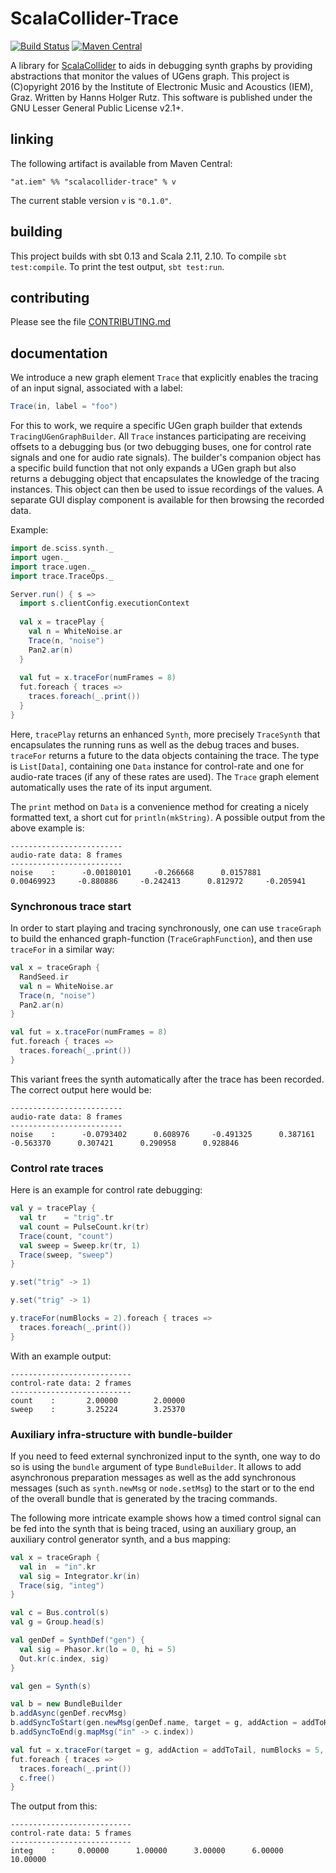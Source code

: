 # ScalaCollider-Trace

[![Build Status](https://travis-ci.org/iem-projects/ScalaCollider-Trace.svg?branch=master)](https://travis-ci.org/iem-projects/ScalaCollider-Trace)
[![Maven Central](https://maven-badges.herokuapp.com/maven-central/at.iem/scalacollider-trace_2.11/badge.svg)](https://maven-badges.herokuapp.com/maven-central/at.iem/scalacollider-trace_2.11)

A library for [ScalaCollider](https://github.com/Sciss/ScalaCollider) to aids in debugging 
synth graphs by providing abstractions that monitor the values of UGens graph.
This project is (C)opyright 2016 by the Institute of Electronic Music and Acoustics (IEM), Graz. 
Written by Hanns Holger Rutz. This software is published under the GNU Lesser General Public License v2.1+.

## linking

The following artifact is available from Maven Central:

    "at.iem" %% "scalacollider-trace" % v

The current stable version `v` is `"0.1.0"`.

## building

This project builds with sbt 0.13 and Scala 2.11, 2.10. To compile `sbt test:compile`.
To print the test output, `sbt test:run`.

## contributing

Please see the file [CONTRIBUTING.md](CONTRIBUTING.md)

## documentation

We introduce a new graph element `Trace` that explicitly enables the tracing
of an input signal, associated with a label:

```scala
Trace(in, label = "foo")
```
    
For this to work, we require a specific UGen graph builder that extends
`TracingUGenGraphBuilder`. All `Trace` instances participating are
receiving offsets to a debugging bus (or two debugging buses, one for
control rate signals and one for audio rate signals). The builder's
companion object has a specific build function that not only expands
a UGen graph but also returns a debugging object that encapsulates the
knowledge of the tracing instances. This object can then be used to
issue recordings of the values. A separate GUI display component is
available for then browsing the recorded data.

Example:

```scala
import de.sciss.synth._
import ugen._
import trace.ugen._
import trace.TraceOps._

Server.run() { s =>
  import s.clientConfig.executionContext
  
  val x = tracePlay {
    val n = WhiteNoise.ar
    Trace(n, "noise")
    Pan2.ar(n)
  }
  
  val fut = x.traceFor(numFrames = 8)
  fut.foreach { traces =>
    traces.foreach(_.print())
  }
}
```

Here, `tracePlay` returns an enhanced `Synth`, more precisely `TraceSynth`
that encapsulates the running runs as well as the debug traces and buses.
`traceFor` returns a future to the data objects containing the trace.
The type is `List[Data]`, containing one `Data` instance for control-rate
and one for audio-rate traces (if any of these rates are used). The
`Trace` graph element automatically uses the rate of its input argument.

The `print` method on `Data` is a convenience method for creating a
nicely formatted text, a short cut for `println(mkString)`. A possible
output from the above example is:

    -------------------------
    audio-rate data: 8 frames
    -------------------------
    noise    :      -0.00180101     -0.266668      0.0157881      0.00469923     -0.880886     -0.242413      0.812972     -0.205941

### Synchronous trace start

In order to start playing and tracing synchronously, one can use
`traceGraph` to build the enhanced graph-function (`TraceGraphFunction`),
and then use `traceFor` in a similar way:

```scala
val x = traceGraph {
  RandSeed.ir
  val n = WhiteNoise.ar
  Trace(n, "noise")
  Pan2.ar(n)
}

val fut = x.traceFor(numFrames = 8)
fut.foreach { traces =>
  traces.foreach(_.print())
}
```

This variant frees the synth automatically after the trace has been
recorded. The correct output here would be:

    -------------------------
    audio-rate data: 8 frames
    -------------------------
    noise    :      -0.0793402      0.608976     -0.491325      0.387161     -0.563370      0.307421      0.290958      0.928846


### Control rate traces

Here is an example for control rate debugging:

```scala
val y = tracePlay {
  val tr    = "trig".tr
  val count = PulseCount.kr(tr)
  Trace(count, "count")
  val sweep = Sweep.kr(tr, 1)
  Trace(sweep, "sweep")
}

y.set("trig" -> 1)

y.set("trig" -> 1)

y.traceFor(numBlocks = 2).foreach { traces =>
  traces.foreach(_.print())
}
```

With an example output:

    ---------------------------
    control-rate data: 2 frames
    ---------------------------
    count    :       2.00000        2.00000  
    sweep    :       3.25224        3.25370  

### Auxiliary infra-structure with bundle-builder

If you need to feed external synchronized input to the synth,
one way to do so is using the `bundle` argument of type `BundleBuilder`. 
It allows to add asynchronous preparation messages as well as
the add synchronous messages (such as `synth.newMsg` or `node.setMsg`)
to the start or to the end of the overall bundle that is generated
by the tracing commands.

The following more intricate example shows how a timed
control signal can be fed into the synth that is being traced,
using an auxiliary group, an auxiliary control generator synth,
and a bus mapping:


```scala
val x = traceGraph {
  val in  = "in".kr
  val sig = Integrator.kr(in)
  Trace(sig, "integ")
}

val c = Bus.control(s)
val g = Group.head(s)

val genDef = SynthDef("gen") {
  val sig = Phasor.kr(lo = 0, hi = 5)
  Out.kr(c.index, sig)
}

val gen = Synth(s)

val b = new BundleBuilder
b.addAsync(genDef.recvMsg)
b.addSyncToStart(gen.newMsg(genDef.name, target = g, addAction = addToHead))
b.addSyncToEnd(g.mapMsg("in" -> c.index))

val fut = x.traceFor(target = g, addAction = addToTail, numBlocks = 5, bundle = b)
fut.foreach { traces =>
  traces.foreach(_.print())
  c.free()
}
```

The output from this:

    ---------------------------
    control-rate data: 5 frames
    ---------------------------
    integ    :     0.00000      1.00000      3.00000      6.00000     10.00000  
